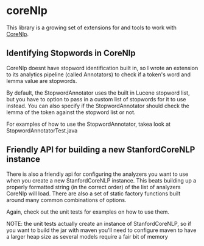 coreNlp
=======

This library is a growing set of extensions for and tools to work with [CoreNlp](http://www-nlp.stanford.edu/software/corenlp.shtml).

Identifying Stopwords in CoreNlp
--------------------------------

CoreNlp doesnt have stopword identification built in, so I wrote an extension to its analytics pipeline (called Annotators) to check if a token's word and lemma value are stopwords.

By default, the StopwordAnnotator uses the built in Lucene stopword list, but you have to option to pass in a custom list of stopwords for it to use instead.  You can also specify if the StopwordAnnotator should check the lemma of the token against the stopword list or not.

For examples of how to use the StopwordAnnotator, takea look at StopwordAnnotatorTest.java 

Friendly API for building a new StanfordCoreNLP instance
--------------------------------------------------------

There is also a friendly api for configuring the analyzers you want to use when you create a new StanfordCoreNLP instance.  This beats building up a properly formatted string (in the correct order) of the list of analyzers CoreNlp will load.  There are also a set of static factory functions built around many common combinations of options.

Again, check out the unit tests for examples on how to use them.

NOTE: the unit tests actually create an instance of StanfordCoreNLP, so if you want to build the jar with maven you'll need to configure maven to have a larger heap size as several models require a fair bit of memory
